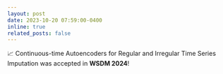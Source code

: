 ```yaml
---
layout: post
date: 2023-10-20 07:59:00-0400
inline: true
related_posts: false
---
```


📈 Continuous-time Autoencoders for Regular and Irregular Time Series Imputation was accepted in **WSDM 2024**!
